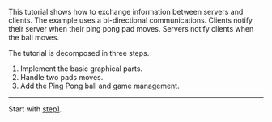This tutorial shows how to exchange information between servers and
clients. The example uses a bi-directional communications. Clients
notify their server when their ping pong pad moves. Servers notify
clients when the ball moves.

The tutorial is decomposed in three steps.

  1. Implement the basic graphical parts.
  2. Handle two pads moves.
  3. Add the Ping Pong ball and game management.


**************************************************************************

Start with [step1](https://github.com/manuel-serrano/hop-tutorials/tree/master/pipo/step1/).
